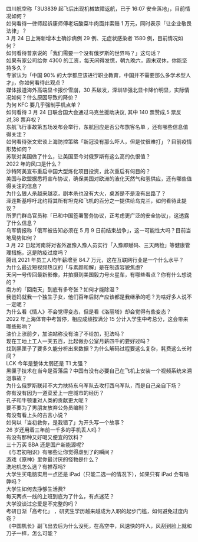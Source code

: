 四川航空称「3U3839 起飞后出现机械故障返航，已于 16:07 安全落地」，目前情况如何？  
如何看待一律师起诉康师傅老坛酸菜牛肉面并索赔 1 万元，同时表示「让企业敬畏法律」？  
3 月 24 日上海新增本土确诊病例 29 例、无症状感染者 1580 例，目前情况如何？  
如何看待普京说的「我们需要一个没有俄罗斯的世界吗？」这句话？  
如果有家公司给你 4300 的工资，每天闲得发慌，朝九晚六，周末双休，你能坚持多久？  
专家认为「中国 90% 的大学都应该进行职业教育，中国并不需要那么多学术型人才」，你如何看待此观点？  
媒体报道海外高端显卡报价雪崩，30 系破发，深圳华强北显卡降价明显，实际情况如何？什么原因导致的降价？  
为何 KFC 要几乎强制手机点单？  
如何看待 3 月 24 日联合国大会通过乌克兰援助决议, 其中 140 票赞成,5 票反对,38 票弃权？  
东航飞行事故第五场发布会举行，东航回应是否公布旅客名单 ，还有哪些信息值得关注？  
如何看待张文宏谈上海防控策略「新冠没有那么吓人，但是仗很难打」？目前疫情形势如何？  
苏联对美国做了什么，让美国至今对俄罗斯有这么高的仇恨值？  
2022 年的风口是什么？  
沙特阿美宣布重启中国大型炼化项目投资，此次重启有何目的？  
美国与欧盟据悉将宣布协议，确保美国对欧洲的液化天然气和氢供应，还有哪些值得关注的信息？  
为什么狼人杀越来越凉，剧本杀也没有大火，桌游是不是没有出路了？  
泽连斯基呼吁北约将其所有坦克和飞机的百分之一提供给乌克兰，如何看待此提议？  
所罗门群岛官员称「已和中国签署警务协议，正考虑更广泛的安全协议」，这透露了什么信息？  
乌军情报称「俄军被告知必须在 5 月 9 日前结束战争」，这一可能性大吗？目前当地局势如何？  
3 月 22 日起河南将对省外返豫入豫人员实行「入豫即赋码、三天两检」等健康管理措施，这是防疫过度吗？  
腾讯 2021 年员工人均年薪增至 84.7 万元，这在互联网行业是一个什么水平？  
为什么最近短视频热议的「与素颜和解」是在制造容貌焦虑?  
天问一号传回最新影像，并拍摄到美国毅力号火星车，有哪些看点？你有什么想说的？  
南方的「回南天」到底有多夸张？如何才能除湿？  
我爸妈就我一个独生子女，他们百年后财产应该都是我继承的吧？为啥好多人说不一定呢？  
为什么看《情人》不会觉得变态，但是看《洛丽塔》却会觉得有些变态？  
2022 年上海体育中考暂停，相应成绩按满分 15 分计入学生中考总分，这会带来哪些影响？  
油价上涨前夕，加油站称没有油了不给加，犯法吗？  
现在工地上工人一天五百，比起做办公室月薪四千的要好过吗？  
找到黑匣子了要多久能分析出来数据？为什么解码过程要这么复杂，耗费这么长时间？  
LCK 今年是整体太弱还是 T1 太强？  
黑匣子技术在当今是否落后？中国有没有必要自己在飞机上安装一个视频系统来溯洄事故？  
为什么俄罗斯联邦不大力扶持东乌军队去攻打西乌军队，而是自己亲自下场？  
你有没有因为一道菜爱上一座城市的经历？  
孔子和牛顿谁对人类的贡献更大呢 ?  
要不要为了男朋友放弃公务员编制？  
有没有看上头的古言小说？  
如何以「当初救你，是我错了」为开头写一个故事？  
26 岁还用着三年前一千多的手机丢人吗？  
有没有那种又好喝又便宜的饮料？  
三十万买 BBA 还是国产新能源呢?  
《与君初相识》有哪些让你觉得虐到了的瞬间？  
游戏《原神》里你最讨厌的怪物是什么？  
洗地机怎么选？有推荐吗?  
大学生买电脑实用一点还是 iPad（只能二选一的情况下），如果只有 iPad 会有啥弊吗？  
大学生如何去挣够生活费?  
每天两点一线的上班到底为了什么，有点迷茫？  
大学没谈过恋爱是不完整的吗？  
考研日渐「高考化」 ，研究生学历越来越成为入职的起步门槛，如何避免过度内卷？  
《中国机长》副飞出去后为什么没死，在高空中，风速快的吓人，风刮到脸上就和刀子一样，怎么可能？  

